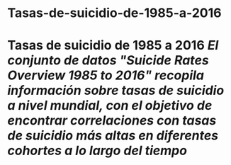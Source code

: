 # Tasas-de-suicidio-de-1985-a-2016
# **Tasas de suicidio de 1985 a 2016** *El conjunto de datos **"Suicide Rates Overview 1985 to 2016"** recopila información sobre tasas de suicidio a nivel mundial, con el objetivo de encontrar correlaciones con tasas de suicidio más altas en diferentes cohortes a lo largo del tiempo*

